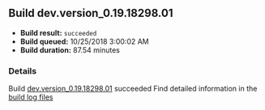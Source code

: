 ## Build dev.version_0.19.18298.01
- **Build result:** `succeeded`
- **Build queued:** 10/25/2018 3:00:02 AM
- **Build duration:** 87.54 minutes
### Details
Build [dev.version_0.19.18298.01](https://winappstudio.visualstudio.com/web/build.aspx?pcguid=a4ef43be-68ce-4195-a619-079b4d9834c2&builduri=vstfs%3a%2f%2f%2fBuild%2fBuild%2f26469) succeeded
Find detailed information in the [build log files](https://uwpctdiags.blob.core.windows.net/buildlogs/dev.version_0.19.18298.01_logs.zip)
